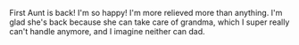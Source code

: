 First Aunt is back! I'm so happy! I'm more relieved more than anything. I'm glad she's back because she can take care of grandma, which I super really can't handle anymore, and I imagine neither can dad.
